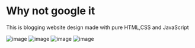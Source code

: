 # Why not google it
 
 This is blogging website design made with pure HTML,CSS and JavaScript
 
![image](https://user-images.githubusercontent.com/36674657/178908851-c9134638-197a-467e-a281-b7a6f6fbbd19.png)
![image](https://user-images.githubusercontent.com/36674657/178909032-595363c3-7f51-46b3-b7ae-6adc193b987a.png)
![image](https://user-images.githubusercontent.com/36674657/178909085-b7e2f6ce-76bb-4f0e-8e05-7da2672d6d58.png)
![image](https://user-images.githubusercontent.com/36674657/178909160-44ff5861-a21b-4b62-98b4-ea1c2a5eb2dc.png)
